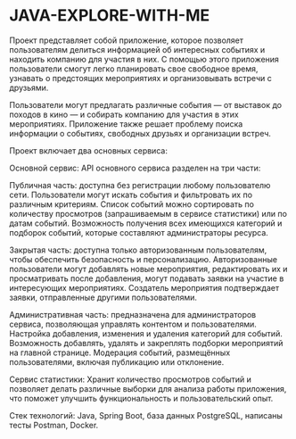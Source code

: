 # JAVA-EXPLORE-WITH-ME
Проект представляет собой приложение, которое позволяет пользователям делиться информацией об интересных событиях и находить компанию для участия в них. С помощью этого приложения пользователи смогут легко планировать свое свободное время, узнавать о предстоящих мероприятиях и организовывать встречи с друзьями.

Пользователи могут предлагать различные события — от выставок до походов в кино — и собирать компанию для участия в этих мероприятиях. Приложение также решает проблему поиска информации о событиях, свободных друзьях и организации встреч.

Проект включает два основных сервиса:

Основной сервис:
API основного сервиса разделен на три части:

Публичная часть: доступна без регистрации любому пользователю сети. Пользователи могут искать события и фильтровать их по различным критериям. Список событий можно сортировать по количеству просмотров (запрашиваемым в сервисе статистики) или по датам событий. Возможность получения всех имеющихся категорий и подборок событий, которые составляют администраторы ресурса.

Закрытая часть: доступна только авторизованным пользователям, чтобы обеспечить безопасность и персонализацию. Авторизованные пользователи могут добавлять новые мероприятия, редактировать их и просматривать после добавления, могут подавать заявки на участие в интересующих мероприятиях. Создатель мероприятия подтверждает заявки, отправленные другими пользователями.

Административная часть: предназначена для администраторов сервиса, позволяющая управлять контентом и пользователями. Настройка добавления, изменения и удаления категорий для событий. Возможность добавлять, удалять и закреплять подборки мероприятий на главной странице. Модерация событий, размещённых пользователями, включая публикацию или отклонение.

Сервис статистики:
Хранит количество просмотров событий и позволяет делать различные выборки для анализа работы приложения, что поможет улучшить функциональность и пользовательский опыт.

Стек технологий: Java, Spring Boot, база данных PostgreSQL, написаны тесты Postman, Docker.
